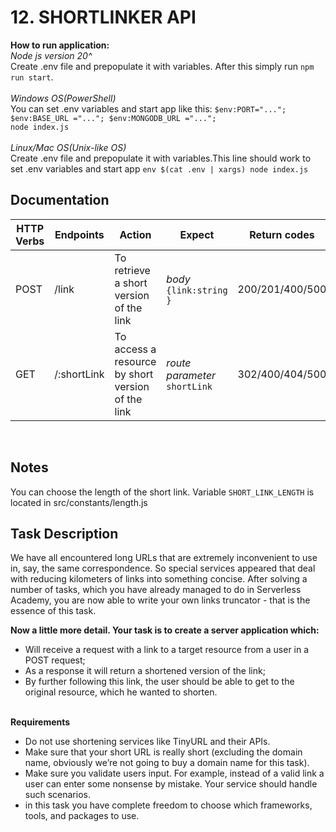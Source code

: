 # 12. SHORTLINKER API
**How to run application:**<br>
_Node js version 20^_<br>
Create .env file and prepopulate it with variables. After this simply run `npm run start`.<br><br>
_Windows OS(PowerShell)_<br>
You can set .env variables and start app like this: `$env:PORT="..."; $env:BASE_URL ="..."; $env:MONGODB_URL ="...";`<br>
 `node index.js`<br><br>
 _Linux/Mac OS(Unix-like OS)_<br>
Create .env file and prepopulate it with variables.This line should work to set .env variables and start app `env $(cat .env | xargs) node index.js`<br>


## Documentation
| HTTP Verbs | Endpoints | Action | Expect | Return codes | Request Example
| --- | --- | --- | --- | --- | --- |
| POST | /link | To retrieve a short version of the link | _body_ `{link:string }` |  200/201/400/500 | _body_ `{link:"https://www.youtube.com/" }`
| GET | /:shortLink | To access a resource by short version of the link | _route parameter_ `shortLink` |  302/400/404/500 |  _route parameter_ `1FGC9I`

<br>

## Notes
You can choose the length of the short link. Variable `SHORT_LINK_LENGTH` is located in src/constants/length.js<br>

## Task Description

We have all encountered long URLs that are extremely inconvenient to use in, say, the same correspondence. So special services appeared that deal with reducing kilometers of links into something concise. After solving a number of tasks, which you have already managed to do in Serverless Academy, you are now able to write your own links truncator - that is the essence of this task.<br>

**Now a little more detail. Your task is to create a server application which:**<br>

* Will receive a request with a link to a target resource from a user in a POST request;<br>
* As a response it will return a shortened version of the link;<br>
* By further following this link, the user should be able to get to the original resource, which he wanted to shorten.<br><br>

**Requirements**<br>
* Do not use shortening services like TinyURL and their APIs.<br>
* Make sure that your short URL is really short (excluding the domain name, obviously we’re not going to buy a domain name for this task).<br>
* Make sure you validate users input. For example, instead of a valid link a user can enter some nonsense by mistake. Your service should handle such scenarios.<br>
* in this task you have complete freedom to choose which frameworks, tools, and packages to use.<br>


